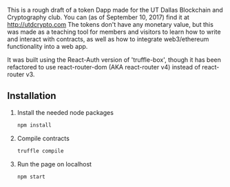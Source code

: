 This is a rough draft of a token Dapp made for the UT Dallas Blockchain and Cryptography club.
You can (as of September 10, 2017) find it at http://utdcrypto.com 
The tokens don't have any monetary value, but this was made as a teaching tool for members
and visitors to learn how to write and interact with contracts, as well as how to integrate
web3/ethereum functionality into a web app.

It was built using the React-Auth version of 'truffle-box', though it has been refactored
to use react-router-dom (AKA react-router v4) instead of react-router v3.

## Installation

1. Install the needed node packages
    ```javascript
    npm install
    ```

2. Compile contracts
    ```javascript
    truffle compile
    ```

3. Run the page on localhost
    ```javascript
    npm start
    ```
